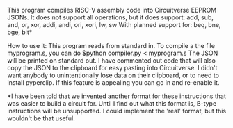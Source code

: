 This program compiles RISC-V assembly code into Circuitverse EEPROM JSONs.
It does not support all operations, but it does support:
add, sub, and, or, xor, addi, andi, ori, xori, lw, sw
With planned support for:
beq, bne, bge, blt*

How to use it:
This program reads from standard in. To compile a the file myprogram.s, you can do $python compiler.py < myprogram.s
The JSON will be printed on standard out. 
I have commented out code that will also copy the JSON to the clipboard for easy pasting into Circuitverse. I didn't want anybody to unintentionally lose data on their clipboard, or to need to install pyperclip. If this feature is appealing you can go in and re-enable it.


*I have been told that we invented another format for these instructions that was easier to build a circuit for. Until I find out what this format is, B-type instructions will be unsupported. I could implement the 'real' format, but this wouldn't be that useful.

